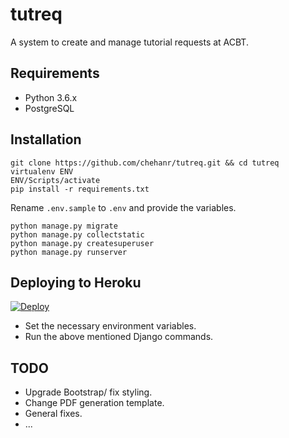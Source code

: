# tutreq

A system to create and manage tutorial requests at ACBT.

## Requirements

- Python 3.6.x
- PostgreSQL

## Installation

    git clone https://github.com/chehanr/tutreq.git && cd tutreq
    virtualenv ENV
    ENV/Scripts/activate
    pip install -r requirements.txt

Rename `.env.sample` to `.env` and provide the variables.

    python manage.py migrate
    python manage.py collectstatic
    python manage.py createsuperuser
    python manage.py runserver

## Deploying to Heroku

[![Deploy](https://www.herokucdn.com/deploy/button.svg)](https://heroku.com/deploy?template=https://github.com/chehanr/tutereq)

- Set the necessary environment variables.
- Run the above mentioned Django commands.

## TODO

- Upgrade Bootstrap/ fix styling.
- Change PDF generation template.
- General fixes.
- ...